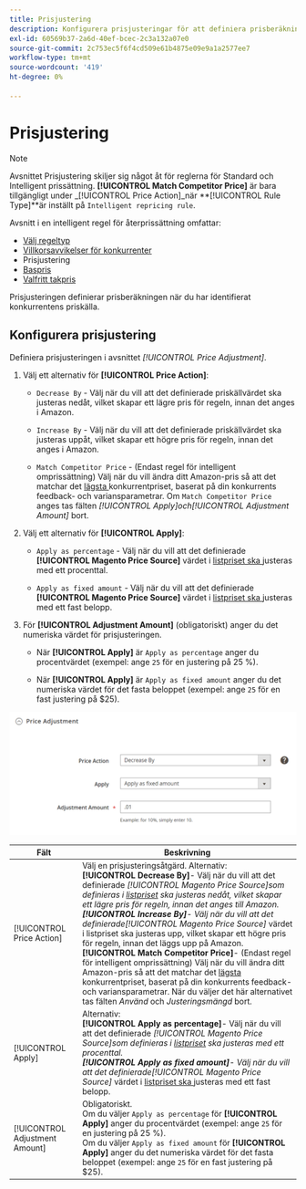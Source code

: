 ```yaml
---
title: Prisjustering
description: Konfigurera prisjusteringar för att definiera prisberäkningen när du har identifierat priskällan för Amazon-konkurrenten.
exl-id: 60569b37-2a6d-40ef-bcec-2c3a132a07e0
source-git-commit: 2c753ec5f6f4cd509e61b4875e09e9a1a2577ee7
workflow-type: tm+mt
source-wordcount: '419'
ht-degree: 0%

---
```


# Prisjustering

>[!NOTE]
>
>Avsnittet Prisjustering skiljer sig något åt för reglerna för Standard och Intelligent prissättning. **[!UICONTROL Match Competitor Price]** är bara tillgängligt under  _[!UICONTROL Price Action]_när **[!UICONTROL Rule Type]**är inställt på  `Intelligent repricing rule`.

Avsnitt i en intelligent regel för återprissättning omfattar:

- [Välj regeltyp](./intelligent-repricing-rules.md)
- [Villkorsavvikelser för konkurrenter](./competitor-conditional-variances.md)
- Prisjustering
- [Baspris](./floor-price.md)
- [Valfritt takpris](./optional-ceiling-price.md)

Prisjusteringen definierar prisberäkningen när du har identifierat konkurrentens priskälla.

## Konfigurera prisjustering

Definiera prisjusteringen i avsnittet _[!UICONTROL Price Adjustment]_.

1. Välj ett alternativ för **[!UICONTROL Price Action]**:

   - `Decrease By` - Välj när du vill att det definierade priskällvärdet ska justeras nedåt, vilket skapar ett lägre pris för regeln, innan det anges i Amazon.

   - `Increase By` - Välj när du vill att det definierade priskällvärdet ska justeras uppåt, vilket skapar ett högre pris för regeln, innan det anges i Amazon.

   - `Match Competitor Price` - (Endast regel för intelligent omprissättning) Välj när du vill ändra ditt Amazon-pris så att det matchar det  [lägsta ](./lowest-competitor-pricing.md) konkurrentpriset, baserat på din konkurrents feedback- och variansparametrar. Om `Match Competitor Price` anges tas fälten _[!UICONTROL Apply]_och_[!UICONTROL Adjustment Amount]_ bort.

1. Välj ett alternativ för **[!UICONTROL Apply]**:

   - `Apply as percentage` - Välj när du vill att det definierade  **[!UICONTROL Magento Price Source]** värdet i  [listpriset ska ](./listing-price.md) justeras med ett procenttal.

   - `Apply as fixed amount` - Välj när du vill att det definierade  **[!UICONTROL Magento Price Source]** värdet i  [listpriset ska ](./listing-price.md) justeras med ett fast belopp.

1. För **[!UICONTROL Adjustment Amount]** (obligatoriskt) anger du det numeriska värdet för prisjusteringen.

   - När **[!UICONTROL Apply]** är `Apply as percentage` anger du procentvärdet (exempel: ange `25` för en justering på 25 %).

   - När **[!UICONTROL Apply]** är `Apply as fixed amount` anger du det numeriska värdet för det fasta beloppet (exempel: ange `25` för en fast justering på $25).

![Intelligent regel för omprissättning - prisjustering](assets/amazon-price-adjustment.png)

| Fält | Beskrivning |
|---|---|
| [!UICONTROL Price Action] | Välj en prisjusteringsåtgärd. Alternativ:<br>**[!UICONTROL Decrease By]**- Välj när du vill att det definierade _[!UICONTROL Magento Price Source]_som definieras i [listpriset](./listing-price.md) ska justeras nedåt, vilket skapar ett lägre pris för regeln, innan det anges till Amazon.<br>**[!UICONTROL Increase By]**- Välj när du vill att det definierade_[!UICONTROL Magento Price Source]_ värdet i  [ ](./listing-price.md) listpriset ska justeras upp, vilket skapar ett högre pris för regeln, innan det läggs upp på Amazon.<br>**[!UICONTROL Match Competitor Price]**- (Endast regel för intelligent omprissättning) Välj när du vill ändra ditt Amazon-pris så att det matchar det  [lägsta ](./lowest-competitor-pricing.md) konkurrentpriset, baserat på din konkurrents feedback- och variansparametrar. När du väljer det här alternativet tas fälten _Använd_ och _Justeringsmängd_ bort. |
| [!UICONTROL Apply] | Alternativ:<br>**[!UICONTROL Apply as percentage]**- Välj när du vill att det definierade _[!UICONTROL Magento Price Source]_som definieras i [listpriset](./listing-price.md) ska justeras med ett procenttal.<br>**[!UICONTROL Apply as fixed amount]**- Välj när du vill att det definierade_[!UICONTROL Magento Price Source]_ värdet i  [listpriset ska ](./listing-price.md) justeras med ett fast belopp. |
| [!UICONTROL Adjustment Amount] | Obligatoriskt.<br>Om du väljer  `Apply as percentage` för  **[!UICONTROL Apply]** anger du procentvärdet (exempel: ange  `25` för en justering på 25 %).<br>Om du väljer  `Apply as fixed amount` för  **[!UICONTROL Apply]** anger du det numeriska värdet för det fasta beloppet (exempel: ange  `25` för en fast justering på $25). |
